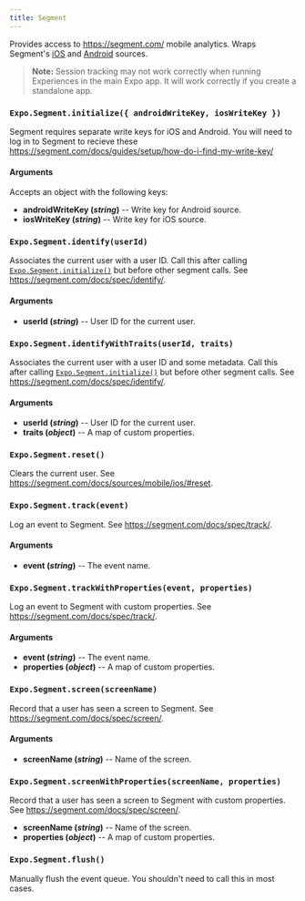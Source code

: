 ```yaml
---
title: Segment
---
```


Provides access to <https://segment.com/> mobile analytics. Wraps Segment's [iOS](https://segment.com/docs/sources/mobile/ios/) and [Android](https://segment.com/docs/sources/mobile/android/) sources.

> **Note:** Session tracking may not work correctly when running Experiences in the main Expo app. It will work correctly if you create a standalone app.

### `Expo.Segment.initialize({ androidWriteKey, iosWriteKey })`

Segment requires separate write keys for iOS and Android. You will need to log in to Segment to recieve these <https://segment.com/docs/guides/setup/how-do-i-find-my-write-key/>

#### Arguments

Accepts an object with the following keys:

-   **androidWriteKey (_string_)** -- Write key for Android source.
-   **iosWriteKey (_string_)** -- Write key for iOS source.

### `Expo.Segment.identify(userId)`

Associates the current user with a user ID. Call this after calling [`Expo.Segment.initialize()`](#exposegmentinitialize "Expo.Segment.initialize") but before other segment calls. See <https://segment.com/docs/spec/identify/>.

#### Arguments

-   **userId (_string_)** -- User ID for the current user.

### `Expo.Segment.identifyWithTraits(userId, traits)`

Associates the current user with a user ID and some metadata. Call this after calling [`Expo.Segment.initialize()`](#exposegmentinitialize "Expo.Segment.initialize") but before other segment calls. See <https://segment.com/docs/spec/identify/>.

#### Arguments

-   **userId (_string_)** -- User ID for the current user.
-   **traits (_object_)** -- A map of custom properties.

### `Expo.Segment.reset()`

Clears the current user. See <https://segment.com/docs/sources/mobile/ios/#reset>.

### `Expo.Segment.track(event)`

Log an event to Segment. See <https://segment.com/docs/spec/track/>.

#### Arguments

-   **event (_string_)** -- The event name.

### `Expo.Segment.trackWithProperties(event, properties)`

Log an event to Segment with custom properties. See <https://segment.com/docs/spec/track/>.

#### Arguments

-   **event (_string_)** -- The event name.
-   **properties (_object_)** -- A map of custom properties.

### `Expo.Segment.screen(screenName)`

Record that a user has seen a screen to Segment. See <https://segment.com/docs/spec/screen/>.

#### Arguments

-   **screenName (_string_)** -- Name of the screen.

### `Expo.Segment.screenWithProperties(screenName, properties)`

Record that a user has seen a screen to Segment with custom properties. See <https://segment.com/docs/spec/screen/>.

-   **screenName (_string_)** -- Name of the screen.
-   **properties (_object_)** -- A map of custom properties.

### `Expo.Segment.flush()`

Manually flush the event queue. You shouldn't need to call this in most cases.

#